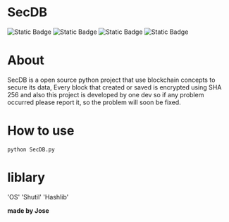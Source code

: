 # SecDB


<img alt="Static Badge" src="https://img.shields.io/badge/SecDB-Python-blue">
<img alt="Static Badge" src="https://img.shields.io/badge/Python-Tools-green">
<img alt="Static Badge" src="https://img.shields.io/badge/SHA-256-grey">
<img alt="Static Badge" src="https://img.shields.io/badge/Block-chain-yellow">

# About

SecDB is a open source python project that use blockchain concepts to secure its data, Every block that created or saved is encrypted using SHA 256 and also this project is developed by one dev so if any problem occurred please report it, so the problem will soon be fixed.

# How to use

`python SecDB.py`

# liblary

'OS'
'Shutil'
'Hashlib'

**made by Jose**




